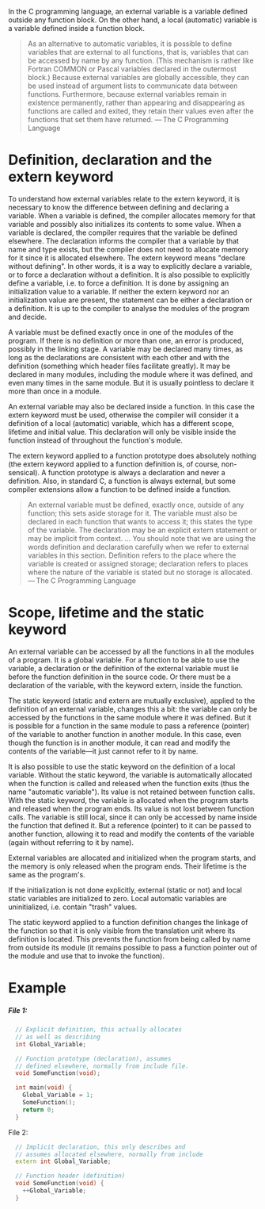 In the C programming language, an external variable is a variable defined outside any function block. On the other hand, a local (automatic) variable is a variable defined inside a function block.

> As an alternative to automatic variables, it is possible to define variables that are external to all functions, that is, variables that can be accessed by name by any function. (This mechanism is rather like Fortran COMMON or Pascal variables declared in the outermost block.) Because external variables are globally accessible, they can be used instead of argument lists to communicate data between functions. Furthermore, because external variables remain in existence permanently, rather than appearing and disappearing as functions are called and exited, they retain their values even after the functions that set them have returned.  — The C Programming Language

# Definition, declaration and the extern keyword

To understand how external variables relate to the extern keyword, it is necessary to know the difference between defining and declaring a variable. When a variable is defined, the compiler allocates memory for that variable and possibly also initializes its contents to some value. When a variable is declared, the compiler requires that the variable be defined elsewhere. The declaration informs the compiler that a variable by that name and type exists, but the compiler does not need to allocate memory for it since it is allocated elsewhere. The extern keyword means "declare without defining". In other words, it is a way to explicitly declare a variable, or to force a declaration without a definition. It is also possible to explicitly define a variable, i.e. to force a definition. It is done by assigning an initialization value to a variable. If neither the extern keyword nor an initialization value are present, the statement can be either a declaration or a definition. It is up to the compiler to analyse the modules of the program and decide.

A variable must be defined exactly once in one of the modules of the program. If there is no definition or more than one, an error is produced, possibly in the linking stage. A variable may be declared many times, as long as the declarations are consistent with each other and with the definition (something which header files facilitate greatly). It may be declared in many modules, including the module where it was defined, and even many times in the same module. But it is usually pointless to declare it more than once in a module.

An external variable may also be declared inside a function. In this case the extern keyword must be used, otherwise the compiler will consider it a definition of a local (automatic) variable, which has a different scope, lifetime and initial value. This declaration will only be visible inside the function instead of throughout the function's module.

The extern keyword applied to a function prototype does absolutely nothing (the extern keyword applied to a function definition is, of course, non-sensical). A function prototype is always a declaration and never a definition. Also, in standard C, a function is always external, but some compiler extensions allow a function to be defined inside a function.

> An external variable must be defined, exactly once, outside of any function; this sets aside storage for it. The variable must also be declared in each function that wants to access it; this states the type of the variable. The declaration may be an explicit extern statement or may be implicit from context. ... You should note that we are using the words definition and declaration carefully when we refer to external variables in this section. Definition refers to the place where the variable is created or assigned storage; declaration refers to places where the nature of the variable is stated but no storage is allocated. — The C Programming Language

# Scope, lifetime and the static keyword

An external variable can be accessed by all the functions in all the modules of a program. It is a global variable. For a function to be able to use the variable, a declaration or the definition of the external variable must lie before the function definition in the source code. Or there must be a declaration of the variable, with the keyword extern, inside the function.

The static keyword (static and extern are mutually exclusive), applied to the definition of an external variable, changes this a bit: the variable can only be accessed by the functions in the same module where it was defined. But it is possible for a function in the same module to pass a reference (pointer) of the variable to another function in another module. In this case, even though the function is in another module, it can read and modify the contents of the variable—it just cannot refer to it by name.

It is also possible to use the static keyword on the definition of a local variable. Without the static keyword, the variable is automatically allocated when the function is called and released when the function exits (thus the name "automatic variable"). Its value is not retained between function calls. With the static keyword, the variable is allocated when the program starts and released when the program ends. Its value is not lost between function calls. The variable is still local, since it can only be accessed by name inside the function that defined it. But a reference (pointer) to it can be passed to another function, allowing it to read and modify the contents of the variable (again without referring to it by name).

External variables are allocated and initialized when the program starts, and the memory is only released when the program ends. Their lifetime is the same as the program's.

If the initialization is not done explicitly, external (static or not) and local static variables are initialized to zero. Local automatic variables are uninitialized, i.e. contain "trash" values.

The static keyword applied to a function definition changes the linkage of the function so that it is only visible from the translation unit where its definition is located. This prevents the function from being called by name from outside its module (it remains possible to pass a function pointer out of the module and use that to invoke the function).


# Example

##### File 1:

```cpp
  // Explicit definition, this actually allocates
  // as well as describing
  int Global_Variable;

  // Function prototype (declaration), assumes 
  // defined elsewhere, normally from include file.       
  void SomeFunction(void);        

  int main(void) {
    Global_Variable = 1;
    SomeFunction();
    return 0;
  }
```

File 2:

```cpp
  // Implicit declaration, this only describes and
  // assumes allocated elsewhere, normally from include
  extern int Global_Variable;  

  // Function header (definition)
  void SomeFunction(void) {       
    ++Global_Variable;
  }
```






